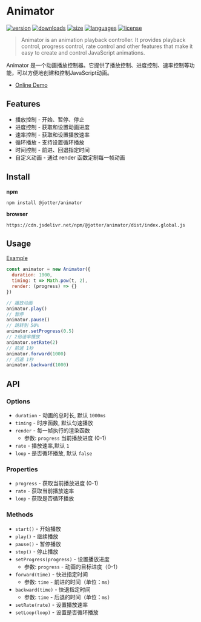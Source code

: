 # Animator

[![version](https://img.shields.io/npm/v/@jotter/animator?style=flat-square)](https://www.npmjs.com/package/@jotter/animator)
[![downloads](https://img.shields.io/npm/dm/@jotter/animator?style=flat-square)](https://www.npmjs.com/package/@jotter/animator)
[![size](https://img.shields.io/bundlephobia/minzip/@jotter/animator?style=flat-square)](https://bundlephobia.com/package/@jotter/animator)
[![languages](https://img.shields.io/github/languages/top/meqn/jotter?style=flat-square)](https://github.com/Meqn/jotter/blob/main/libs/animator)
[![license](https://img.shields.io/npm/l/@jotter/animator?style=flat-square)](https://github.com/Meqn/jotter/blob/main/libs/animator)

> Animator is an animation playback controller. It provides playback control, progress control, rate control and other features that make it easy to create and control JavaScript animations.

Animator 是一个动画播放控制器。它提供了播放控制、进度控制、速率控制等功能，可以方便地创建和控制JavaScript动画。

- [Online Demo](https://codepen.io/mengqing/full/qBLKbGQ)

## Features

- 播放控制 - 开始、暂停、停止
- 进度控制 - 获取和设置动画进度
- 速率控制 - 获取和设置播放速率
- 循环播放 - 支持设置循环播放
- 时间控制 - 前进、回退指定时间
- 自定义动画 - 通过 render 函数定制每一帧动画


## Install

**npm**
```
npm install @jotter/animator
```
**browser**
```
https://cdn.jsdelivr.net/npm/@jotter/animator/dist/index.global.js
```

## Usage

[Example](./example/index.html)

```js
const animator = new Animator({
  duration: 1000,
  timing: t => Math.pow(t, 2),
  render: (progress) => {}
})

// 播放动画
animator.play()
// 暂停
animator.pause()
// 跳转到 50%
animator.setProgress(0.5)
// 2倍速率播放
animator.setRate(2)
// 前进 1秒
animator.forward(1000)
// 后退 1秒
animator.backward(1000)
```


## API

### Options
- `duration` - 动画的总时长, 默认 `1000ms`
- `timing` - 时序函数, 默认匀速播放
- `render` - 每一帧执行的渲染函数
  - 参数: `progress` 当前播放进度 (0-1)
- `rate` - 播放速率,默认 `1`
- `loop` - 是否循环播放, 默认 `false`

### Properties
- `progress` - 获取当前播放进度 (0-1)
- `rate` - 获取当前播放速率
- `loop` - 获取是否循环播放

### Methods
- `start()` - 开始播放
- `play()` - 继续播放
- `pause()` - 暂停播放
- `stop()` - 停止播放
- `setProgress(progress)` - 设置播放进度
  - 参数: `progress`  - 动画的目标进度（0-1）
- `forward(time)` - 快进指定时间
  - 参数: `time`  - 前进的时间（单位：`ms`）
- `backward(time)` - 快退指定时间
  - 参数: `time` - 后退的时间（单位：`ms`）
- `setRate(rate)` - 设置播放速率
- `setLoop(loop)` - 设置是否循环播放


